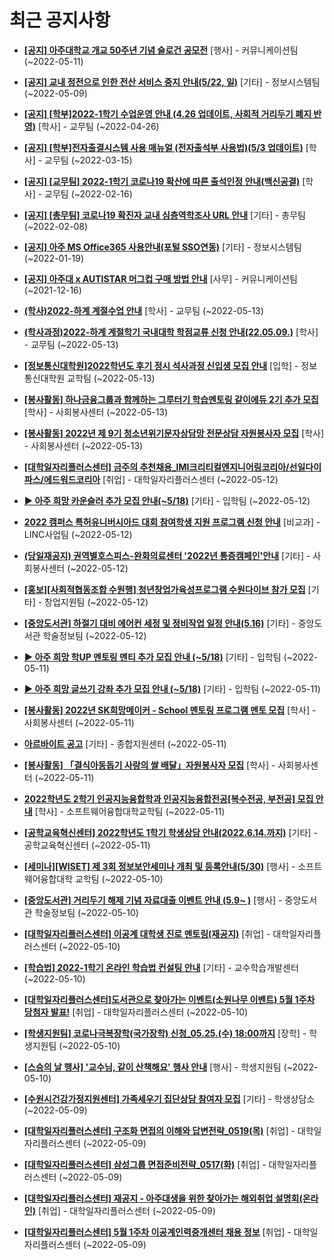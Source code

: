# 최근 공지사항

* **[[공지] 아주대학교 개교 50주년 기념 슬로건 공모전](http://ajou.ac.kr/kr/ajou/notice.do?mode=view&amp;articleNo=197550&amp;article.offset=0&amp;articleLimit=30)**
 [행사] - 커뮤니케이션팀 (~2022-05-11)

* **[[공지] 교내 정전으로 인한 전산 서비스 중지 안내(5/22, 일)](http://ajou.ac.kr/kr/ajou/notice.do?mode=view&amp;articleNo=197459&amp;article.offset=0&amp;articleLimit=30)**
 [기타] - 정보시스템팀 (~2022-05-09)

* **[[공지] [학부]2022-1학기 수업운영 안내 (4.26 업데이트, 사회적 거리두기 폐지 반영)](http://ajou.ac.kr/kr/ajou/notice.do?mode=view&amp;articleNo=196998&amp;article.offset=0&amp;articleLimit=30)**
 [학사] - 교무팀 (~2022-04-26)

* **[[공지] [학부]전자출결시스템 사용 매뉴얼 (전자출석부 사용법)(5/3 업데이트)](http://ajou.ac.kr/kr/ajou/notice.do?mode=view&amp;articleNo=192571&amp;article.offset=0&amp;articleLimit=30)**
 [학사] - 교무팀 (~2022-03-15)

* **[[공지] [교무팀] 2022-1학기 코로나19 확산에 따른 출석인정 안내(백신공결)](http://ajou.ac.kr/kr/ajou/notice.do?mode=view&amp;articleNo=180913&amp;article.offset=0&amp;articleLimit=30)**
 [학사] - 교무팀 (~2022-02-16)

* **[[공지] [총무팀] 코로나19 확진자 교내 심층역학조사 URL 안내](http://ajou.ac.kr/kr/ajou/notice.do?mode=view&amp;articleNo=180493&amp;article.offset=0&amp;articleLimit=30)**
 [기타] - 총무팀 (~2022-02-08)

* **[[공지] 아주 MS Office365 사용안내(포털 SSO연동)](http://ajou.ac.kr/kr/ajou/notice.do?mode=view&amp;articleNo=179802&amp;article.offset=0&amp;articleLimit=30)**
 [기타] - 정보시스템팀 (~2022-01-19)

* **[[공지] 아주대 x AUTISTAR 머그컵 구매 방법 안내](http://ajou.ac.kr/kr/ajou/notice.do?mode=view&amp;articleNo=147976&amp;article.offset=0&amp;articleLimit=30)**
 [사무] - 커뮤니케이션팀 (~2021-12-16)

* **[(학사)2022-하계 계절수업 안내](http://ajou.ac.kr/kr/ajou/notice.do?mode=view&amp;articleNo=197634&amp;article.offset=0&amp;articleLimit=30)**
 [학사] - 교무팀 (~2022-05-13)

* **[(학사과정)2022-하계 계절학기 국내대학 학점교류 신청 안내(22.05.09.)](http://ajou.ac.kr/kr/ajou/notice.do?mode=view&amp;articleNo=197631&amp;article.offset=0&amp;articleLimit=30)**
 [학사] - 교무팀 (~2022-05-13)

* **[[정보통신대학원]2022학년도 후기 정시 석사과정 신입생 모집 안내](http://ajou.ac.kr/kr/ajou/notice.do?mode=view&amp;articleNo=197629&amp;article.offset=0&amp;articleLimit=30)**
 [입학] - 정보통신대학원 교학팀 (~2022-05-13)

* **[[봉사활동] 하나금융그룹과 함께하는 그루터기 학습멘토링 같이에듀 2기 추가 모집](http://ajou.ac.kr/kr/ajou/notice.do?mode=view&amp;articleNo=197628&amp;article.offset=0&amp;articleLimit=30)**
 [학사] - 사회봉사센터 (~2022-05-13)

* **[[봉사활동] 2022년 제 9기 청소년위기문자상담망 전문상담 자원봉사자 모집](http://ajou.ac.kr/kr/ajou/notice.do?mode=view&amp;articleNo=197627&amp;article.offset=0&amp;articleLimit=30)**
 [학사] - 사회봉사센터 (~2022-05-13)

* **[[대학일자리플러스센터] 금주의 추천채용_IMI크리티컬엔지니어링코리아/선일다이파스/에드워드코리아](http://ajou.ac.kr/kr/ajou/notice.do?mode=view&amp;articleNo=197614&amp;article.offset=0&amp;articleLimit=30)**
 [취업] - 대학일자리플러스센터 (~2022-05-12)

* **[▶ 아주 희망 카운슬러 추가 모집 안내(~5/18)](http://ajou.ac.kr/kr/ajou/notice.do?mode=view&amp;articleNo=197607&amp;article.offset=0&amp;articleLimit=30)**
 [기타] - 입학팀 (~2022-05-12)

* **[2022 캠퍼스 특허유니버시아드 대회 참여학생 지원 프로그램 신청 안내](http://ajou.ac.kr/kr/ajou/notice.do?mode=view&amp;articleNo=197606&amp;article.offset=0&amp;articleLimit=30)**
 [비교과] - LINC사업팀 (~2022-05-12)

* **[(당일재공지) 권역별호스피스-완화의료센터 &#x27;2022년 통증캠페인&#x27;안내](http://ajou.ac.kr/kr/ajou/notice.do?mode=view&amp;articleNo=197599&amp;article.offset=0&amp;articleLimit=30)**
 [기타] - 사회봉사센터 (~2022-05-12)

* **[[홍보][사회적협동조합 수원행] 청년창업가육성프로그램 수원다이브 참가 모집](http://ajou.ac.kr/kr/ajou/notice.do?mode=view&amp;articleNo=197596&amp;article.offset=0&amp;articleLimit=30)**
 [기타] - 창업지원팀 (~2022-05-12)

* **[[중앙도서관] 하절기 대비 에어컨 세정 및 정비작업 일정 안내(5.16)](http://ajou.ac.kr/kr/ajou/notice.do?mode=view&amp;articleNo=197592&amp;article.offset=0&amp;articleLimit=30)**
 [기타] - 중앙도서관 학술정보팀 (~2022-05-12)

* **[▶ 아주 희망 학UP 멘토링 멘티 추가 모집 안내 (~5/18)](http://ajou.ac.kr/kr/ajou/notice.do?mode=view&amp;articleNo=197577&amp;article.offset=0&amp;articleLimit=30)**
 [기타] - 입학팀 (~2022-05-11)

* **[▶ 아주 희망 글쓰기 강좌 추가 모집 안내 (~5/18)](http://ajou.ac.kr/kr/ajou/notice.do?mode=view&amp;articleNo=197576&amp;article.offset=0&amp;articleLimit=30)**
 [기타] - 입학팀 (~2022-05-11)

* **[[봉사활동] 2022년 SK희망메이커 - School 멘토링 프로그램 멘토 모집](http://ajou.ac.kr/kr/ajou/notice.do?mode=view&amp;articleNo=197566&amp;article.offset=0&amp;articleLimit=30)**
 [학사] - 사회봉사센터 (~2022-05-11)

* **[아르바이트 공고](http://ajou.ac.kr/kr/ajou/notice.do?mode=view&amp;articleNo=197565&amp;article.offset=0&amp;articleLimit=30)**
 [기타] - 종합지원센터 (~2022-05-11)

* **[[봉사활동] 「결식아동돕기 사랑의 쌀 배달」자원봉사자 모집](http://ajou.ac.kr/kr/ajou/notice.do?mode=view&amp;articleNo=197562&amp;article.offset=0&amp;articleLimit=30)**
 [학사] - 사회봉사센터 (~2022-05-11)

* **[2022학년도 2학기 인공지능융합학과 인공지능융합전공[복수전공, 부전공] 모집 안내](http://ajou.ac.kr/kr/ajou/notice.do?mode=view&amp;articleNo=197554&amp;article.offset=0&amp;articleLimit=30)**
 [학사] - 소프트웨어융합대학교학팀 (~2022-05-11)

* **[[공학교육혁신센터] 2022학년도 1학기 학생상담 안내(2022.6.14.까지)](http://ajou.ac.kr/kr/ajou/notice.do?mode=view&amp;articleNo=197547&amp;article.offset=0&amp;articleLimit=30)**
 [기타] - 공학교육혁신센터 (~2022-05-11)

* **[[세미나][WISET] 제 3회 정보보안세미나 개최 및 등록안내(5/30)](http://ajou.ac.kr/kr/ajou/notice.do?mode=view&amp;articleNo=197513&amp;article.offset=0&amp;articleLimit=30)**
 [행사] - 소프트웨어융합대학 교학팀 (~2022-05-10)

* **[[중앙도서관] 거리두기 해제 기념 자료대출 이벤트 안내 (5.9~ )](http://ajou.ac.kr/kr/ajou/notice.do?mode=view&amp;articleNo=197511&amp;article.offset=0&amp;articleLimit=30)**
 [행사] - 중앙도서관 학술정보팀 (~2022-05-10)

* **[[대학일자리플러스센터] 이공계 대학생 진로 멘토링(재공지)](http://ajou.ac.kr/kr/ajou/notice.do?mode=view&amp;articleNo=197502&amp;article.offset=0&amp;articleLimit=30)**
 [취업] - 대학일자리플러스센터 (~2022-05-10)

* **[[학습법] 2022-1학기 온라인 학습법 컨설팅 안내](http://ajou.ac.kr/kr/ajou/notice.do?mode=view&amp;articleNo=197501&amp;article.offset=0&amp;articleLimit=30)**
 [기타] - 교수학습개발센터 (~2022-05-10)

* **[[대학일자리플러스센터]도서관으로 찾아가는 이벤트(소원나무 이벤트) 5월 1주차 당첨자 발표!](http://ajou.ac.kr/kr/ajou/notice.do?mode=view&amp;articleNo=197499&amp;article.offset=0&amp;articleLimit=30)**
 [취업] - 대학일자리플러스센터 (~2022-05-10)

* **[[학생지원팀] 코로나극복장학(국가장학) 신청_05.25.(수) 18:00까지](http://ajou.ac.kr/kr/ajou/notice.do?mode=view&amp;articleNo=197495&amp;article.offset=0&amp;articleLimit=30)**
 [장학] - 학생지원팀 (~2022-05-10)

* **[[스승의 날 행사] &#x27;교수님, 같이 산책해요&#x27; 행사 안내](http://ajou.ac.kr/kr/ajou/notice.do?mode=view&amp;articleNo=197493&amp;article.offset=0&amp;articleLimit=30)**
 [행사] - 학생지원팀 (~2022-05-10)

* **[[수원시건강가정지원센터] 가족세우기 집단상담 참여자 모집](http://ajou.ac.kr/kr/ajou/notice.do?mode=view&amp;articleNo=197475&amp;article.offset=0&amp;articleLimit=30)**
 [기타] - 학생상담소 (~2022-05-09)

* **[[대학일자리플러스센터] 구조화 면접의 이해와 답변전략_0519(목)](http://ajou.ac.kr/kr/ajou/notice.do?mode=view&amp;articleNo=197463&amp;article.offset=0&amp;articleLimit=30)**
 [취업] - 대학일자리플러스센터 (~2022-05-09)

* **[[대학일자리플러스센터] 삼성그룹 면접준비전략_0517(화)](http://ajou.ac.kr/kr/ajou/notice.do?mode=view&amp;articleNo=197450&amp;article.offset=0&amp;articleLimit=30)**
 [취업] - 대학일자리플러스센터 (~2022-05-09)

* **[[대학일자리플러스센터] 재공지 - 아주대생을 위한 찾아가는 해외취업 설명회(온라인)](http://ajou.ac.kr/kr/ajou/notice.do?mode=view&amp;articleNo=197447&amp;article.offset=0&amp;articleLimit=30)**
 [취업] - 대학일자리플러스센터 (~2022-05-09)

* **[[대학일자리플러스센터] 5월 1주차 이공계인력중개센터 채용 정보](http://ajou.ac.kr/kr/ajou/notice.do?mode=view&amp;articleNo=197442&amp;article.offset=0&amp;articleLimit=30)**
 [취업] - 대학일자리플러스센터 (~2022-05-09)
